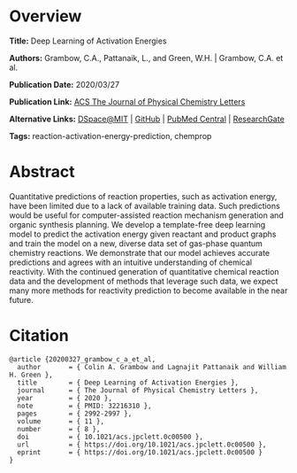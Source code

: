 # Overview
**Title:**
Deep Learning of Activation Energies

**Authors:**
Grambow, C.A., Pattanaik, L., and Green, W.H. |
Grambow, C.A. et al.

**Publication Date:**
2020/03/27

**Publication Link:**
[ACS The Journal of Physical Chemistry Letters](https://pubs.acs.org/doi/10.1021/acs.jpclett.0c00500)

**Alternative Links:**
[DSpace@MIT](https://dspace.mit.edu/handle/1721.1/125019) |
[GitHub](https://github.com/chemprop/chemprop) |
[PubMed Central](https://pmc.ncbi.nlm.nih.gov/articles/PMC7311089) |
[ResearchGate](https://www.researchgate.net/publication/340243190_Deep_Learning_of_Activation_Energies)

**Tags:**
reaction-activation-energy-prediction, chemprop


# Abstract
Quantitative predictions of reaction properties, such as activation energy, have been limited due to a lack of available training data.
Such predictions would be useful for computer-assisted reaction mechanism generation and organic synthesis planning.
We develop a template-free deep learning model to predict the activation energy given reactant and product graphs and train the model on a new, diverse data set of gas-phase quantum chemistry reactions.
We demonstrate that our model achieves accurate predictions and agrees with an intuitive understanding of chemical reactivity.
With the continued generation of quantitative chemical reaction data and the development of methods that leverage such data, we expect many more methods for reactivity prediction to become available in the near future.


# Citation
```
@article {20200327_grambow_c_a_et_al,
  author       = { Colin A. Grambow and Lagnajit Pattanaik and William H. Green },
  title        = { Deep Learning of Activation Energies },
  journal      = { The Journal of Physical Chemistry Letters },
  year         = { 2020 },
  note         = { PMID: 32216310 },
  pages        = { 2992-2997 },
  volume       = { 11 },
  number       = { 8 },
  doi          = { 10.1021/acs.jpclett.0c00500 },
  url          = { https://doi.org/10.1021/acs.jpclett.0c00500 },
  eprint       = { https://doi.org/10.1021/acs.jpclett.0c00500 }
}
```
